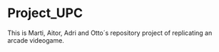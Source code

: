 # Project_UPC
This is Marti, Aitor, Adri and Otto´s repository project of replicating an arcade videogame.


